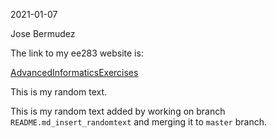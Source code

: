2021-01-07

Jose Bermudez

The link to my ee283 website is:

[AdvancedInformaticsExercises](https://jabermud.github.io/AdvancedInformaticsExercises/)

This is my random text.

This is my random text added by working on branch `README.md_insert_randomtext` and merging it to `master` branch.

